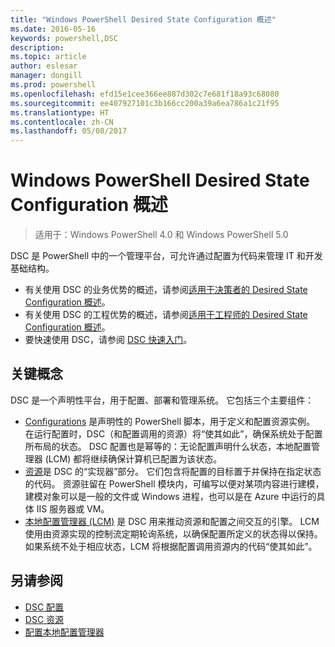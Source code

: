 ```yaml
---
title: "Windows PowerShell Desired State Configuration 概述"
ms.date: 2016-05-16
keywords: powershell,DSC
description: 
ms.topic: article
author: eslesar
manager: dongill
ms.prod: powershell
ms.openlocfilehash: efd15e1cee366ee887d302c7e681f18a93c68080
ms.sourcegitcommit: ee407927101c3b166cc200a39a6ea786a1c21f95
ms.translationtype: HT
ms.contentlocale: zh-CN
ms.lasthandoff: 05/08/2017
---
```

# <a name="windows-powershell-desired-state-configuration-overview"></a>Windows PowerShell Desired State Configuration 概述 

> 适用于：Windows PowerShell 4.0 和 Windows PowerShell 5.0

DSC 是 PowerShell 中的一个管理平台，可允许通过配置为代码来管理 IT 和开发基础结构。

- 有关使用 DSC 的业务优势的概述，请参阅[适用于决策者的 Desired State Configuration 概述](decisionMaker.md)。
- 有关使用 DSC 的工程优势的概述，请参阅[适用于工程师的 Desired State Configuration 概述](DscForEngineers.md)。
- 要快速使用 DSC，请参阅 [DSC 快速入门](quickStart.md)。

## <a name="key-concepts"></a>关键概念

DSC 是一个声明性平台，用于配置、部署和管理系统。 它包括三个主要组件：

- [Configurations](configurations.md) 是声明性的 PowerShell 脚本，用于定义和配置资源实例。
    在运行配置时，DSC（和配置调用的资源）将“使其如此”，确保系统处于配置所布局的状态。 
    DSC 配置也是幂等的：无论配置声明什么状态，本地配置管理器 (LCM) 都将继续确保计算机已配置为该状态。
- [资源](resources.md)是 DSC 的“实现器”部分。 它们包含将配置的目标置于并保持在指定状态的代码。 
    资源驻留在 PowerShell 模块内，可编写以便对某项内容进行建模，建模对象可以是一般的文件或 Windows 进程，也可以是在 Azure 中运行的具体 IIS 服务器或 VM。
- [本地配置管理器 (LCM)](metaConfig.md) 是 DSC 用来推动资源和配置之间交互的引擎。 
    LCM 使用由资源实现的控制流定期轮询系统，以确保配置所定义的状态得以保持。 
    如果系统不处于相应状态，LCM 将根据配置调用资源内的代码“使其如此”。 

## <a name="see-also"></a>另请参阅

- [DSC 配置](configurations.md)
- [DSC 资源](resources.md)
- [配置本地配置管理器](metaConfig.md)


